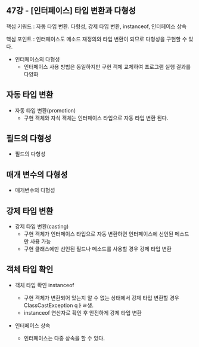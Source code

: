 ## 47강 - [인터페이스] 타입 변환과 다형성

핵심 키워드 : 자동 타입 변환. 다형성, 강제 타입 변환, instanceof, 인터페이스 상속

핵심 포인트 : 인터페이스도 메소드 재정의와 타입 변환이 되므로 다형성을 구현할 수 있다.

- 인터페이스의 다형성
    - 인터페이스 사용 방법은 동일하지만 구현 객체 교체하여 프로그램 실행 결과를 다양화
    

## 자동 타입 변환

- 자동 타입 변환(promotion)
    - 구현 객체와 자식 객체는 인터페이스 타입으로 자동 타입 변환 된다.
    

## 필드의 다형성

- 필드의 다형성

## 매개 변수의 다형성

- 매개변수의 다형성

## 강제 타입 변환

- 강제 타입 변환(casting)
    - 구현 객체가 인터페이스 타입으로 자동 변환하면 인터페이스에 선언된 메소드만 사용 가능
    - 구현 클래스에만 선언된 필드나 메소드를 사용할 경우 강제 타입 변환

## 객체 타입 확인

- 객체 타입 확인 instanceof
    - 구현 객체가 변환되어 있는지 알 수 없는 상태에서 강제 타입 변환할 경우 ClassCastException qㅏㄹ생.
    - instanceof 연산자로 확인 후 안전하게 강제 타입 변환

- 인터페이스 상속
    - 인터페이스는 다중 상속을 할 수 있다.